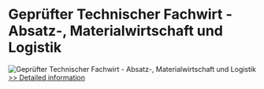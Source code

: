 # Geprüfter Technischer Fachwirt - Absatz-, Materialwirtschaft und Logistik
![Geprüfter Technischer Fachwirt - Absatz-, Materialwirtschaft und Logistik](https://mycommerce.akamaized.net/api/pimages/P300549825/BIG/300549825.JPG)
[>> Detailed information](https://secure.shareit.com/shareit/product.html?productid=300549825&affiliateid=200057808)